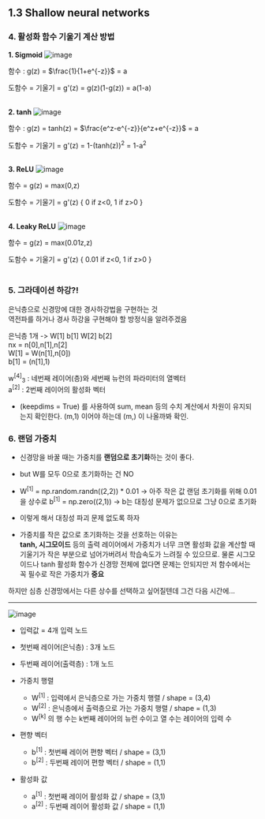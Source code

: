 ## 1.3 Shallow neural networks

### 4. 활성화 함수 기울기 계산 방법

**1. Sigmoid**
![image](https://github.com/i2mmmmm/Study/assets/106386971/bc0d2016-0aa7-4ed9-a2e2-29fc0564ac06)

<p>함수 : g(z) = $\frac{1}{1+e^{-z}}$ = a</p>
도함수 = 기울기 = g'(z) = g(z)(1-g(z)) = a(1-a)
<br/><br/>

**2. tanh**
![image](https://github.com/i2mmmmm/Study/assets/106386971/ea363dd8-67f4-4504-af74-49087fd0b21b)

<p>함수 : g(z) = tanh(z) = $\frac{e^z-e^{-z}}{e^z+e^{-z}}$ = a</p>
도함수 = 기울기 = g'(z) = 1-(tanh(z))<sup>2</sup> = 1-a<sup>2</sup>
<br/><br/>

**3. ReLU**
![image](https://github.com/i2mmmmm/Study/assets/106386971/c5619182-6f02-442f-9335-e0d979493a48)

함수 = g(z) = max(0,z)

도함수 = 기울기 = g'(z) { 0 if z<0, 1 if z>0 }
<br/><br/>

**4. Leaky ReLU**
![image](https://github.com/i2mmmmm/Study/assets/106386971/e45a6aee-2c73-4560-9e3e-d7fe00154da9)

함수 = g(z) = max(0.01z,z)

도함수 = 기울기 = g'(z) { 0.01 if z<0, 1 if z>0 }
<br/><br/>

### 5. 그라데이션 하강?!

은닉층으로 신경망에 대한 경사하강법을 구현하는 것  
역전파를 하거나 경사 하강을 구현해야 할 방정식을 알려주겠음  

은닉층 1개 -> W[1] b[1] W[2] b[2]   
nx = n[0],n[1],n[2]  
W[1] = W(n[1],n[0])  
b[1] = (n[1],1)  

w<sup>[4]</sup><sub>3</sub> : 네번째 레이어(층)와 세번째 뉴런의 파라미터의 열벡터  
a<sup>[2]</sup> : 2번째 레이어의 활성화 벡터
- (keepdims = True) 를 사용하여 sum, mean 등의 수치 계산에서 차원이 유지되는지 확인한다. (m,1) 이어야 하는데 (m,) 이 나올까봐 확인.

### 6. 랜덤 가중치

- 신경망을 바꿀 때는 가중치를 **랜덤으로 초기화**하는 것이 좋다.
- but W를 모두 0으로 초기화하는 건 NO
- W<sup>[1]</sup> = np.random.randn((2,2)) * 0.01 -> 아주 작은 값 랜덤 초기화를 위해 0.01을 상수로
  b<sup>[1]</sup> = np.zero((2,1)) -> b는 대칭성 문제가 없으므로 그냥 0으로 초기화
- 이렇게 해서 대칭성 파괴 문제 없도록 하자

- 가중치를 작은 값으로 초기화하는 것을 선호하는 이유는  
  **tanh, 시그모이드** 등의 출력 레이어에서 가중치가 너무 크면 활성화 값을 계산할 때  
  기울기가 작은 부분으로 넘어가버려서 학습속도가 느려질 수 있으므로.
  물론 시그모이드나 tanh 활성화 함수가 신경망 전체에 없다면 문제는 안되지만
  저 함수에서는 꼭 필수로 작은 가중치가 **중요**

하지만 심층 신경망에서는 다른 상수를 선택하고 싶어질텐데 그건 다음 시간에...

---

![image](https://github.com/i2mmmmm/Study/assets/106386971/3afbbab7-6d50-4aea-a395-e3eb9c419528)

- 입력값 = 4개 입력 노드
- 첫번째 레이어(은닉층) : 3개 노드
- 두번째 레이어(출력층) : 1개 노드

- 가중치 행렬
	- W<sup>[1]</sup> : 입력에서 은닉층으로 가는 가중치 행렬 / shape = (3,4)
	- W<sup>[2]</sup> : 은닉층에서 출력층으로 가는 가중치 행렬 / shape = (1,3)
  - W<sup>[k]</sup> 의 행 수는 k번째 레이어의 뉴런 수이고 열 수는 레이어의 입력 수
- 편향 벡터
	- b<sup>[1]</sup> : 첫번째 레이어 편향 벡터 / shape = (3,1)
	- b<sup>[2]</sup> : 두번째 레이어 편향 벡터 / shape = (1,1)
- 활성화 값
	- a<sup>[1]</sup> : 첫번째 레이어 활성화 값 / shape = (3,1)
	- a<sup>[2]</sup> : 두번째 레이어 활성화 값 / shape = (1,1)


